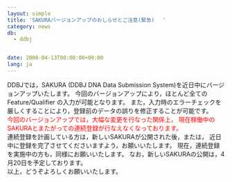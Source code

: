 ```yaml
---
layout: simple
title: 'SAKURAバージョンアップのおしらせとご注意(緊急) 　'
category: news
db:
  - ddbj


date: 2000-04-13T00:00:00+09:00
lang: ja
---
```


DDBJでは，SAKURA (DDBJ DNA Data Submission System)を近日中にバージョンアップいたします。 今回のバージョンアップにより，ほとんど全てのFeature/Qualifier の入力が可能となります。 また，入力時のエラーチェックを厳しくすることにより，登録前のデータの誤りを修正することが可能です。<br>
<font color="red">今回のバージョンアップでは，大幅な変更を行なった関係上， 現在稼働中のSAKURAとまたがっての連続登録が行なえなくなっております。</font><br>連続登録を計画している方は，新しいSAKURAが公開された後，または， 近日中に登録を完了させてくださいますよう，お願いいたします。 現在，連続登録を実施中の方も，同様にお願いいたします。 なお，新しいSAKURAの公開は，4月20日を予定しております。<br>以上，どうぞよろしくお願いいたします。
